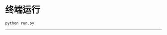 # 终端运行

```shell
python run.py
```
**********************************************************************************************************************************************************************************************************************************************************************************************************************************************************************************************************************************************************************************************************************************************************************************************************************************************************************************************************************************************************************************************************************************************************************************************************************************************************************************************************************************************************************************************************************************************************************************************************************************************************